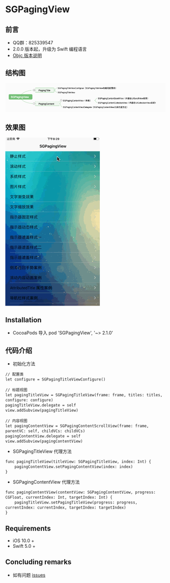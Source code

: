 # SGPagingView


## 前言
* QQ群：825339547
* 2.0.0 版本起，升级为 Swift 编程语言
* [Objc 版本说明](https://github.com/kingsic/SGPagingView/blob/master/READMEOBJC.md)


## 结构图
![](https://github.com/kingsic/SGPagingView/blob/master/Pictures/SGPagingView.png)


## 效果图
![](https://github.com/kingsic/Kar98k/blob/master/SGPagingView/SGPagingView.gif)


## Installation
* CocoaPods 导入 pod 'SGPagingView', '~> 2.1.0'


## 代码介绍
* 初始化方法
```
// 配置类
let configure = SGPagingTitleViewConfigure()

// 标题视图
let pagingTitleView = SGPagingTitleView(frame: frame, titles: titles, configure: configure)
pagingTitleView.delegate = self
view.addSubview(pagingTitleView)

// 内容视图
let pagingContentView = SGPagingContentScrollView(frame: frame, parentVC: self, childVCs: childVCs)
pagingContentView.delegate = self
view.addSubview(pagingContentView)
```

*  SGPagingTitleView 代理方法
```
func pagingTitleView(titleView: SGPagingTitleView, index: Int) {
    pagingContentView.setPagingContentView(index: index)
}
```

*  SGPagingContentView 代理方法
```
func pagingContentView(contentView: SGPagingContentView, progress: CGFloat, currentIndex: Int, targetIndex: Int) {
    pagingTitleView.setPagingTitleView(progress: progress, currentIndex: currentIndex, targetIndex: targetIndex)
}
```


## Requirements
* iOS 10.0 +
* Swift 5.0 +


## Concluding remarks
* 如有问题 [issues](https://github.com/kingsic/SGPagingView/issues)

